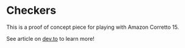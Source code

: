 # Checkers

This is a proof of concept piece for playing with Amazon Corretto 15.

See article on [dev.to](https://dev.to/aaiezza/jdk-15-with-maven-in-enterprise) to learn more!
